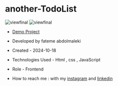 # another-TodoList

![viewfinal](https://github.com/user-attachments/assets/928cbf78-31ac-4aed-a171-e122398cbd49)
![viewfinal](https://github.com/user-attachments/assets/0e464436-7e5b-450d-8a25-a1026e5c4f42)
- [Demo Project](https://fatemeabdolmaleki.github.io/another-TodoList/)

- Developed by fateme abdolmaleki

- Created - 2024-10-18

- Technologies Used - Html , css , JavaScript 
 
- Role - Frontend

- How to reach me : with my [instagram](https://www.instagram.com/fatemeabdolmaleki_) and [linkedin](https://www.linkedin.com/in/fateme-abdolmaleki/)
